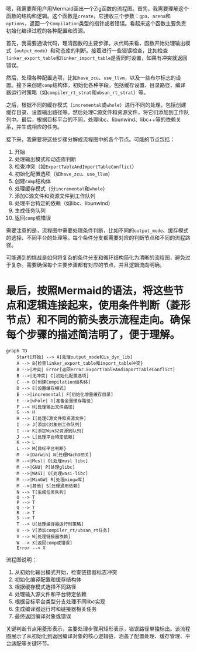 嗯，我需要帮用户用Mermaid画出一个Zig函数的流程图。首先，我需要理解这个函数的结构和逻辑。这个函数是`create`，它接收三个参数：`gpa`、`arena`和`options`，返回一个`Compilation`类型的指针或者错误。看起来这个函数主要负责初始化编译过程的各种配置和资源。

首先，我需要通读代码，理清函数的主要步骤。从代码来看，函数开始处理输出模式（`output_mode`）和动态库的判断。接着进行一些错误检查，比如检查`linker_export_table`和`linker_import_table`是否同时设置，如果有冲突就返回错误。

然后，处理各种配置选项，比如`have_zcu`、`use_llvm`，以及一些布尔标志的设置。接下来创建`comp`结构体，初始化各种字段，包括缓存设置、目录路径、编译器运行时策略（如`compiler_rt_strat`和`ubsan_rt_strat`）等。

之后，根据不同的缓存模式（`incremental`或`whole`）进行不同的处理，包括创建缓存目录、设置输出路径等。然后处理C源文件和资源文件，将它们添加到工作队列中。最后，根据目标平台的不同，处理libc、libunwind、libc++等的依赖关系，并生成相应的任务。

接下来，我需要将这些步骤分解成流程图中的各个节点。可能的节点包括：

1. 开始
2. 处理输出模式和动态库判断
3. 检查冲突（如`ExportTableAndImportTableConflict`）
4. 初始化配置选项（如`have_zcu`、`use_llvm`）
5. 创建`comp`结构体
6. 处理缓存模式（分`incremental`和`whole`）
7. 添加C源文件和资源文件到工作队列
8. 处理平台特定的依赖（如libc、libunwind）
9. 生成任务队列
10. 返回`comp`或错误

需要注意的是，流程图中需要处理条件判断，比如不同的`output_mode`、缓存模式的选择、不同平台的处理等。每个条件分支都需要对应的判断节点和不同的流程路径。

可能遇到的挑战是如何将复杂的条件分支和循环结构简化为清晰的流程图，避免过于复杂。需要确保每个主要步骤都有对应的节点，并且逻辑流向明确。

最后，按照Mermaid的语法，将这些节点和逻辑连接起来，使用条件判断（菱形节点）和不同的箭头表示流程走向。确保每个步骤的描述简洁明了，便于理解。
================================================
```mermaid
graph TD
    Start[开始] --> A[处理output_mode和is_dyn_lib]
    A --> B{检查linker_export_table和import_table冲突}
    B -->|冲突| Error[返回error.ExportTableAndImportTableConflict]
    B -->|无冲突| C[初始化配置选项]
    C --> D[创建Compilation结构体]
    D --> E[设置缓存模式]
    E -->|incremental| F[初始化增量缓存目录]
    E -->|whole| G[准备全量缓存路径]
    F --> H[处理输出文件路径]
    G --> H
    H --> I[处理C源文件和资源文件]
    I --> J[添加C对象到工作队列]
    I --> K[添加Win32资源到队列]
    J --> L[处理平台特定依赖]
    K --> L
    L --> M{目标平台判断}
    M -->|Darwin| N[处理MachO相关]
    M -->|Musl| O[处理musl libc]
    M -->|GNU| P[处理glibc]
    M -->|WASI| Q[处理wasi-libc]
    M -->|MinGW| R[处理mingw库]
    M -->|其他| S[处理通用依赖]
    N --> T[生成任务队列]
    O --> T
    P --> T
    Q --> T
    R --> T
    S --> T
    T --> U[处理编译器运行时策略]
    U --> V[添加compiler_rt/ubsan_rt任务]
    V --> W[处理链接器依赖]
    W --> X[返回comp或错误]
    Error --> X
``` 

流程图说明：
1. 从初始化输出模式开始，检查链接器标志冲突
2. 初始化编译配置和缓存结构体
3. 根据缓存模式选择不同路径
4. 处理输入源文件和平台特定依赖
5. 根据目标平台类型分支处理不同libc实现
6. 生成编译器运行时和链接器相关任务
7. 最终返回编译对象或错误

关键判断节点用菱形表示，主要处理步骤用矩形表示，错误路径单独标出。该流程图展示了从初始化到返回编译对象的核心逻辑链，涵盖了配置处理、缓存管理、平台适配等关键环节。